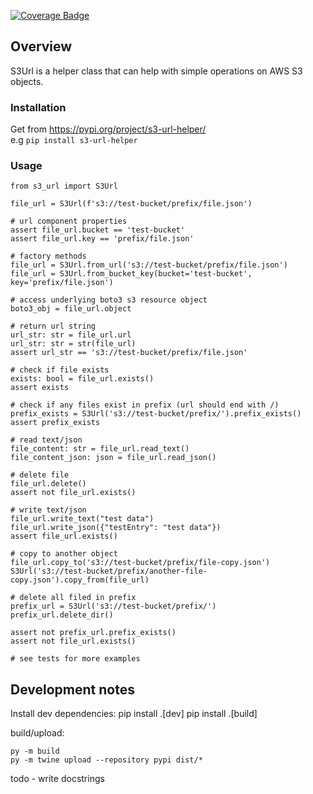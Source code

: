 [![Coverage Badge](https://img.shields.io/endpoint?url=https://gist.githubusercontent.com/n-orlov/f26292d8b498fa22b87e6425ddc7d235/raw/9624db6266b021187ae76483eb2aa7d9f5ed5a75/s3_url_helper_coverage_badge__master.json)](https://gist.github.com/n-orlov/f26292d8b498fa22b87e6425ddc7d235#file-code-coverage-results-md)

## Overview
S3Url is a helper class that can help with simple operations on AWS S3 objects.<br>
### Installation
Get from https://pypi.org/project/s3-url-helper/
<br> e.g `pip install s3-url-helper`<br>
### Usage
    from s3_url import S3Url

    file_url = S3Url(f's3://test-bucket/prefix/file.json')

    # url component properties
    assert file_url.bucket == 'test-bucket'
    assert file_url.key == 'prefix/file.json'

    # factory methods
    file_url = S3Url.from_url('s3://test-bucket/prefix/file.json')
    file_url = S3Url.from_bucket_key(bucket='test-bucket', key='prefix/file.json')

    # access underlying boto3 s3 resource object
    boto3_obj = file_url.object

    # return url string
    url_str: str = file_url.url
    url_str: str = str(file_url)
    assert url_str == 's3://test-bucket/prefix/file.json'

    # check if file exists
    exists: bool = file_url.exists()
    assert exists

    # check if any files exist in prefix (url should end with /)
    prefix_exists = S3Url('s3://test-bucket/prefix/').prefix_exists()
    assert prefix_exists

    # read text/json
    file_content: str = file_url.read_text()
    file_content_json: json = file_url.read_json()

    # delete file
    file_url.delete()
    assert not file_url.exists()

    # write text/json
    file_url.write_text("test data")
    file_url.write_json({"testEntry": "test data"})
    assert file_url.exists()

    # copy to another object
    file_url.copy_to('s3://test-bucket/prefix/file-copy.json')
    S3Url('s3://test-bucket/prefix/another-file-copy.json').copy_from(file_url)

    # delete all filed in prefix
    prefix_url = S3Url('s3://test-bucket/prefix/')
    prefix_url.delete_dir()

    assert not prefix_url.prefix_exists()
    assert not file_url.exists()

    # see tests for more examples

## Development notes
Install dev dependencies: 
    pip install .[dev]
    pip install .[build]

build/upload:

    py -m build
    py -m twine upload --repository pypi dist/*  

todo - write docstrings